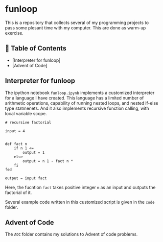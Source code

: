 # funloop

This is a repository that collects several of my programming projects to pass some plesant time with my computer. 
This are done as warm-up exercise. 

## 📁 Table of Contents

- [Interpreter for funloop] 
- [Advent of Code]

## Interpreter for funloop 

The ipython notebook `funloop.ipynb` implements a customized interpreter for a language I have created. 
This language has a limited number of arithmetic operations, capability of running nested loops, and nested 
if-else type statmenets. And it also implements recursive function calling, with local variable scope. 

```text
# recursive factorial 

input = 4


def fact n
    if n 1 <=
        output = 1
    else 
        output = n 1 - fact n *
    fi
fed 

output = input fact
```

Here, the fucntion `fact` takes positive integer `n` as an input and outputs the factorial of it. 

Several example code written in this customized script is given in the `code` folder. 

## Advent of Code

The `AOC` folder contains my solutions to Advent of code problems.  

